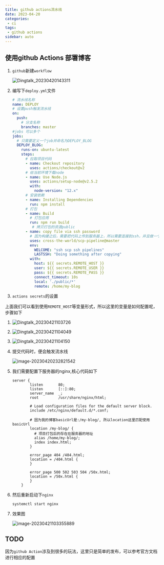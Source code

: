 ```yaml
---
title: github actions流水线
date: 2023-04-20
categories:
 - ci
tags:
 - github actions
sidebar: auto
---
```


## 使用github Actions 部署博客

1. `github`新建`workflow`

   ![Dingtalk_20230420143311](/my-blog/ci/actions/Dingtalk_20230420143311.jpg)

2. 编写下`deploy.yml`文件

   ```yaml
   # 流水线名称
   name: DEPLOY
   # 设置push触发流水线
   on:
     push:
       # 分支名称
       branches: master
   #jobs 可以多个
   jobs:
     # 只需要定义一个job并命名为DEPLOY_BLOG
     DEPLOY_BLOG:
       runs-on: ubuntu-latest
       steps:
         # 拉取项目代码
         - name: Checkout repository
           uses: actions/checkout@v2
         # 给当前环境下载node
         - name: Use Node.js
           uses: actions/setup-node@v2.5.2
           with:
             node-version: "12.x"
         # 安装依赖
         - name: Installing Dependencies
           run: npm install
         # 打包
         - name: Build
           # 打包应用
           run: npm run build
         	# 拷贝打包的资源public
         - name: copy file via ssh password
           # 因为构建之后，需要把代码上传到服务器上，所以需要连接到ssh，并且做一个拷贝操作
           uses: cross-the-world/scp-pipeline@master
           env:
             WELCOME: "ssh scp ssh pipelines"
             LASTSSH: "Doing something after copying"
           with:
             host: ${{ secrets.REMOTE_HOST }}
             user: ${{ secrets.REMOTE_USER }}
             pass: ${{ secrets.REMOTE_PASS }}
             connect_timeout: 10s
             local: './public/*'
             remote: /home/my-blog
   
   ```

3.  `actions secrets`的设置

   上面我们可以看到使用`REMOTE_HOST`等变量形式，所以这里的变量是如何配置呢，步骤如下
   
   1. ![Dingtalk_20230421103726](/my-blog/ci/actions/Dingtalk_20230421103726.jpg)
   2. ![Dingtalk_20230421104049](/my-blog/ci/actions/Dingtalk_20230421104049.jpg)
   3. ![Dingtalk_20230421104150](/my-blog/ci\actions/Dingtalk_20230421104150.jpg)


4. 提交代码时，便会触发流水线

   ![image-20230420232821542](/my-blog/ci/actions/image-20230420232821542.png)

5. 我们需要配置下服务器的nginx,核心代码如下

   ```nginx
   server {
           listen       80;
           listen       [::]:80;
           server_name  _;
           root         /usr/share/nginx/html;
   
           # Load configuration files for the default server block.
           include /etc/nginx/default.d/*.conf;
           
           # 因为我的博客basicUrl是:/my-blog/, 所以location这里匹配使用basicUrl
           location /my-blog/ {
             # 项目打包后的存在在服务器的地址
             alias /home/my-blog/;
             index index.html;
           }
   
           error_page 404 /404.html;
           location = /404.html {
           }
   
           error_page 500 502 503 504 /50x.html;
           location = /50x.html {
           }
       }
   ```

6. 然后重新启动下`nginx`

   ```shell
   systemctl start nginx
   ```

7. 效果图

   ![image-20230421103355889](/my-blog/ci/actions/image-20230421103355889.png)

## TODO

因为`github Action`涉及到很多的玩法，这里只是简单的发布，可以参考官方文档进行相应的配置
